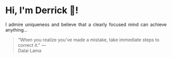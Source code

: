 # Hi, I'm Derrick 👋!
<p align="justify">I admire uniqueness and believe that a clearly focused mind can achieve anything...</p> 
<!-- #quote-start -->
<blockquote>&ldquo;When you realize you've made a mistake, take immediate steps to correct it.&rdquo; &mdash; <footer>Dalai Lama</footer></blockquote>
<!-- #quote-end -->

